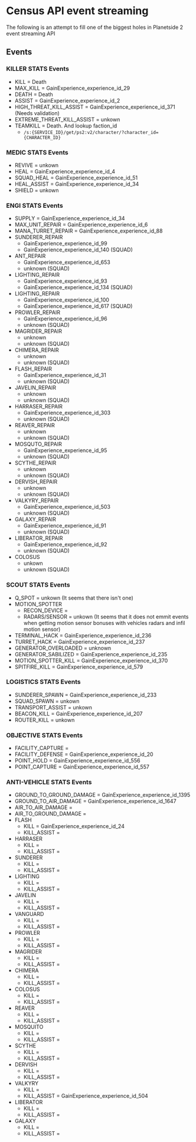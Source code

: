# Census API event streaming

The following is an attempt to fill one of the biggest holes in Planetside 2 event streaming API

## Events

### KILLER STATS Events

- KILL = Death
- MAX_KILL = GainExperience_experience_id_29
- DEATH = Death
- ASSIST = GainExperience_experience_id_2
- HIGH_THREAT_KILL_ASSIST = GainExperience_experience_id_371 (Needs validation)
- EXTREME_THREAT_KILL_ASSIST = unkown
- TEAMKILL = Death. And lookup faction_id
    - `/s:{SERVICE_ID}/get/ps2:v2/character/?character_id={CHARACTER_ID}`

### MEDIC STATS Events

- REVIVE = unkown
- HEAL = GainExperience_experience_id_4
- SQUAD_HEAL = GainExperience_experience_id_51
- HEAL_ASSIST = GainExperience_experience_id_34
- SHIELD = unkown

### ENGI STATS Events

- SUPPLY = GainExperience_experience_id_34
- MAX_UNIT_REPAIR = GainExperience_experience_id_6
- MANA_TURRET_REPAIR = GainExperience_experience_id_88
- SUNDERER_REPAIR
  - GainExperience_experience_id_99
  - GainExperience_experience_id_140 (SQUAD)
- ANT_REPAIR
  - GainExperience_experience_id_653
  - unknown (SQUAD)
- LIGHTING_REPAIR
  - GainExperience_experience_id_93
  - GainExperience_experience_id_134 (SQUAD)
- LIGHTING_REPAIR
  - GainExperience_experience_id_100
  - GainExperience_experience_id_617 (SQUAD)
- PROWLER_REPAIR
  - GainExperience_experience_id_96
  - unknown (SQUAD)
- MAGRIDER_REPAIR
  - unknown
  - unknown (SQUAD)
- CHIMERA_REPAIR
  - unknown
  - unknown (SQUAD)
- FLASH_REPAIR
  - GainExperience_experience_id_31
  - unknown (SQUAD)
- JAVELIN_REPAIR
  - unknown
  - unknown (SQUAD)
- HARRASER_REPAIR
  - GainExperience_experience_id_303
  - unknown (SQUAD)
- REAVER_REPAIR
  - unknown
  - unknown (SQUAD)
- MOSQUTO_REPAIR
  - GainExperience_experience_id_95
  - unknown (SQUAD)
- SCYTHE_REPAIR
  - unknown
  - unknown (SQUAD)
- DERVISH_REPAIR
  - unknown
  - unknown (SQUAD)
- VALKYRY_REPAIR
  - GainExperience_experience_id_503
  - unknown (SQUAD)
- GALAXY_REPAIR
  - GainExperience_experience_id_91
  - unknown (SQUAD)
- LIBERATOR_REPAIR
  - GainExperience_experience_id_92
  - unknown (SQUAD)
- COLOSUS
  - unkown
  - unknown (SQUAD)


### SCOUT STATS Events

- Q_SPOT = unkown (It seems that there isn't one)
- MOTION_SPOTTER
  - RECON_DEVICE = 
  - RADARS/SENSOR = unkown (It seems that it does not emmit events when getting motion sensor bonuses with vehicles radars and infil motion sensor)
- TERMINAL_HACK = GainExperience_experience_id_236
- TURRET_HACK = GainExperience_experience_id_237
- GENERATOR_OVERLOADED = unknown
- GENERATOR_SABILIZED = GainExperience_experience_id_235
- MOTION_SPOTTER_KILL = GainExperience_experience_id_370
- SPITFIRE_KILL = GainExperience_experience_id_579

### LOGISTICS STATS Events

- SUNDERER_SPAWN = GainExperience_experience_id_233
- SQUAD_SPAWN = unkown
- TRANSPORT_ASSIST = unkown
- BEACON_KILL = GainExperience_experience_id_207
- ROUTER_KILL = unkown

### OBJECTIVE STATS Events

- FACILITY_CAPTURE = 
- FACILITY_DEFENSE = GainExperience_experience_id_20
- POINT_HOLD = GainExperience_experience_id_556
- POINT_CAPTURE = GainExperience_experience_id_557

### ANTI-VEHICLE STATS Events

- GROUND_TO_GROUND_DAMAGE = GainExperience_experience_id_1395
- GROUND_TO_AIR_DAMAGE = GainExperience_experience_id_1647
- AIR_TO_AIR_DAMAGE = 
- AIR_TO_GROUND_DAMAGE = 
- FLASH
  - KILL = GainExperience_experience_id_24
  - KILL_ASSIST = 
- HARRASER
  - KILL = 
  - KILL_ASSIST = 
- SUNDERER
  - KILL = 
  - KILL_ASSIST = 
- LIGHTING
  - KILL = 
  - KILL_ASSIST = 
- JAVELIN
  - KILL = 
  - KILL_ASSIST = 
- VANGUARD
  - KILL = 
  - KILL_ASSIST = 
- PROWLER
  - KILL = 
  - KILL_ASSIST = 
- MAGRIDER
  - KILL = 
  - KILL_ASSIST = 
- CHIMERA
  - KILL = 
  - KILL_ASSIST = 
- COLOSUS
  - KILL = 
  - KILL_ASSIST = 
- REAVER
  - KILL = 
  - KILL_ASSIST = 
- MOSQUITO
  - KILL = 
  - KILL_ASSIST = 
- SCYTHE
  - KILL = 
  - KILL_ASSIST = 
- DERVISH
  - KILL = 
  - KILL_ASSIST = 
- VALKYRY
  - KILL = 
  - KILL_ASSIST = GainExperience_experience_id_504
- LIBERATOR
  - KILL = 
  - KILL_ASSIST = 
- GALAXY
  - KILL = 
  - KILL_ASSIST = 
